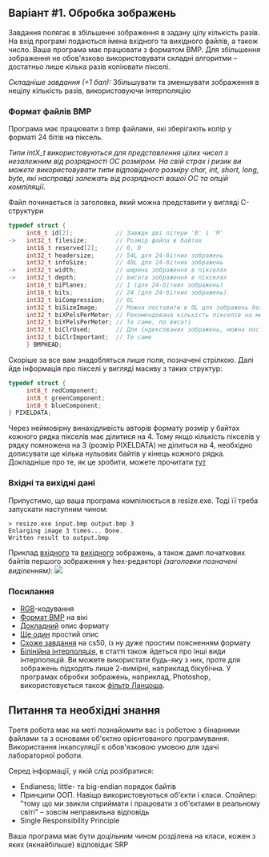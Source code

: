 ## Варіант #1. Обробка зображень
Завдання полягає в збільшенні зображення в задану цілу кількість разів. На вхід програмі подаються імена вхідного та вихідного файлів, а також число. Ваша програма має працювати з форматом BMP. Для збільшення зображення не обов\'язково використовувати складні алгоритми – достатньо лише кілька разів копіювати пікселі.

*Складніше завдання (+1 бал):* Збільшувати та зменшувати зображення в нецілу кількість разів, використовуючи інтерполяцію

### Формат файлів BMP
Програма має працювати з bmp файлами, які зберігають колір у форматі 24 бітів на піксель. 

*Типи intX_t використовуються для представлення цілих чисел з незалежним від розрядності ОС розміром. На свій страх і ризик ви можете використовувати типи відповідного розміру char, int, short, long, byte, які насправді залежать від розрядності вашої ОС та опцій компіляції.*

Файл починається із заголовка, який можна представити у вигляді C-структури
```C
typedef struct {
     int8_t id[2];            // Завжди дві літери 'B' і 'M'
->   int32_t filesize;        // Розмір файла в байтах
     int16_t reserved[2];     // 0, 0
     int32_t headersize;      // 54L для 24-бітних зображень
     int32_t infoSize;        // 40L для 24-бітних зображень
->   int32_t width;           // ширина зображення в пікселях
->   int32_t depth;           // висота зображення в пікселях
     int16_t biPlanes;        // 1 (для 24-бітних зображень)
     int16_t bits;            // 24 (для 24-бітних зображень)
     int32_t biCompression;   // 0L
     int32_t biSizeImage;     // Можна поставити в 0L для зображень без компрессії (наш варіант)
     int32_t biXPelsPerMeter; // Рекомендована кількість пікселів на метр, можна 0L
     int32_t biYPelsPerMeter; // Те саме, по висоті
     int32_t biClrUsed;       // Для індексованих зображень, можна поставити 0L
     int32_t biClrImportant;  // Те саме
     } BMPHEAD;
```
Скоріше за все вам знадобляться лише поля, позначені стрілкою. Далі йде інформація про пікселі у вигляді масиву з таких структур:
```C
typedef struct {
     int8_t redComponent;
     int8_t greenComponent;
     int8_t blueComponent;
} PIXELDATA;
```
Через неймовірну винахідливість авторів формату розмір у байтах кожного рядка пікселів має ділитися на 4. Тому якщо кількість пікселів у рядку помножена на 3 (розмір PIXELDATA) не ділиться на 4, необхідно дописувати ще кілька нульових байтів у кінець кожного рядка. Докладніше про те, як це зробити, можете прочитати [тут](https://www.siggraph.org/education/materials/HyperVis/asp_data/compimag/bmpfile.htm)

### Вхідні та вихідні дані
Припустимо, що ваша програма компілюється в resize.exe. Тоді її треба запускати наступним чином:
```
> resize.exe input.bmp output.bmp 3
Enlarging image 3 times... Done.
Written result to output.bmp
```
Приклад [вхідного](./examples_4/bmp.bmp) та [вихідного](./examples_3/bmp5x.bmp) зображень, а також дамп початкових байтів першого зображення у hex-редакторі *(заголовки позначені виділенням)*: ![](./examples_4/bmp_hex.PNG)

### Посилання
* [RGB](https://en.wikipedia.org/wiki/RGB_color_model#Numeric_representations)-кодування
* [Формат BMP](https://en.wikipedia.org/wiki/BMP_file_format) на вікі
* [Докладний](http://www.digicamsoft.com/bmp/bmp.html) опис формату
* [Ще один](http://www.dragonwins.com/domains/getteched/bmp/bmpfileformat.htm) простий опис
* [Схоже завдання](http://docs.cs50.net/problems/whodunit/whodunit.html) на cs50, із ну дуже простим поясненням формату
* [Білінійна інтерполяція](https://en.wikipedia.org/wiki/Bilinear_interpolation), в статті також йдеться про інші види інтерполяцій. Ви можете використати будь-яку з них, проте для зображень підходять лише 2-вимірні, наприклад бікубічна. У програмах обробки зображень, наприклад, Photoshop, використовується також [фільтр Ланцоша](https://en.wikipedia.org/wiki/Lanczos_resampling).

## Питання та необхідні знання
Третя робота має на меті познайомити вас із роботою з бінарними файлами та з основами об'єктно орієнтованого програмування. Використання інкапсуляції є обов'язковою умовою для здачі лабораторної роботи.

Серед інформації, у якій слід розібратися:
* Endianess; little- та big-endian порядок байтів
* Принципи ООП. Навіщо використовуються об\'єкти і класи. Спойлер: "тому що ми звикли сприймати і працювати з об\'єктами в реальному світі" – зовсім неправильна відповідь
* Single Responsibility Principle

Ваша програма має бути доцільним чином розділена на класи, кожен з яких (якнайбільше) відповідає SRP
